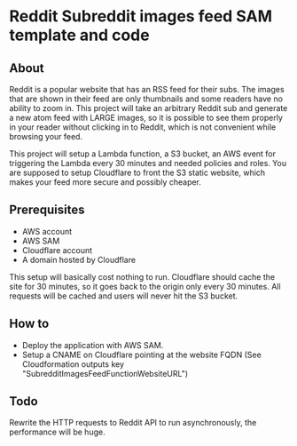 # Reddit Subreddit images feed SAM template and code

## About

Reddit is a popular website that has an RSS feed for their subs. The images that are shown in their feed are only thumbnails and some readers have no ability to zoom in. This project will take an arbitrary Reddit sub and generate a new atom feed with LARGE images, so it is possible to see them properly in your reader without clicking in to Reddit, which is not convenient while browsing your feed.

This project will setup a Lambda function, a S3 bucket, an AWS event for triggering the Lambda every 30 minutes and needed policies and roles. You are supposed to setup Cloudflare to front the S3 static website, which makes your feed more secure and possibly cheaper.

## Prerequisites

* AWS account
* AWS SAM
* Cloudflare account
* A domain hosted by Cloudflare

This setup will basically cost nothing to run. Cloudflare should cache the site for 30 minutes, so it goes back to the origin only every 30 minutes. All requests will be cached and users will never hit the S3 bucket.

## How to

* Deploy the application with AWS SAM.
* Setup a CNAME on Cloudflare pointing at the website FQDN (See Cloudformation outputs key "SubredditImagesFeedFunctionWebsiteURL")

## Todo

Rewrite the HTTP requests to Reddit API to run asynchronously, the performance will be huge.
